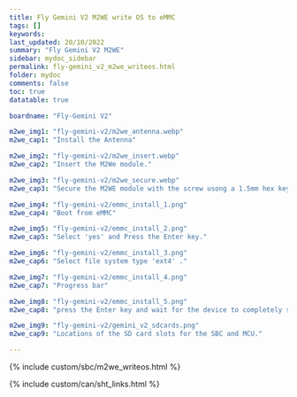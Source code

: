 ```yaml
---
title: Fly Gemini V2 M2WE write OS to eMMC
tags: []
keywords: 
last_updated: 20/10/2022
summary: "Fly Gemini V2 M2WE"
sidebar: mydoc_sidebar
permalink: fly-gemini_v2_m2we_writeos.html
folder: mydoc
comments: false
toc: true
datatable: true

boardname: "Fly-Gemini V2" 

m2we_img1: "fly-gemini-v2/m2we_antenna.webp"
m2we_cap1: "Install the Antenna"

m2we_img2: "fly-gemini-v2/m2we_insert.webp"
m2we_cap2: "Insert the M2We module."

m2we_img3: "fly-gemini-v2/m2we_secure.webp"
m2we_cap3: "Secure the M2WE module with the screw usong a 1.5mm hex key."

m2we_img4: "fly-gemini-v2/emmc_install_1.png"
m2we_cap4: "Boot from eMMC"

m2we_img5: "fly-gemini-v2/emmc_install_2.png"
m2we_cap5: "Select 'yes' and Press the Enter key."

m2we_img6: "fly-gemini-v2/emmc_install_3.png"
m2we_cap6: "Select file system type 'ext4' ."

m2we_img7: "fly-gemini-v2/emmc_install_4.png"
m2we_cap7: "Progress bar"

m2we_img8: "fly-gemini-v2/emmc_install_5.png"
m2we_cap8: "press the Enter key and wait for the device to completely shut down."

m2we_img9: "fly-gemini-v2/gemini_v2_sdcards.png"
m2we_cap9: "Locations of the SD card slots for the SBC and MCU."

---
```


{% include custom/sbc/m2we_writeos.html %}

{% include custom/can/sht_links.html %}